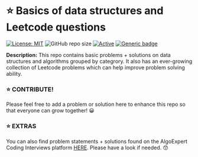 # ⭐ Basics of data structures and Leetcode questions

[![License: MIT](https://img.shields.io/badge/License-MIT-yellow.svg)](https://opensource.org/licenses/MIT "MIT License")
![GitHub repo size](https://img.shields.io/github/repo-size/das-jishu/data-structures-basics-leetcode)
[![Active](http://img.shields.io/badge/Status-Active-green.svg)](https://github.com/das-jishu/data-structures-basics-leetcode)
[![Generic badge](https://img.shields.io/badge/lang-python-yellow.svg)](https://www.python.org/)

**Description:** This repo contains basic problems + solutions on data structures and algorithms grouped by categrory. It also has an ever-growing collection of Leetcode problems which can help improve problem solving ability.

### ⭐ CONTRIBUTE!

Please feel free to add a problem or solution here to enhance this repo so that everyone can grow together! 😀

### ⭐ EXTRAS

You can also find problem statements + solutions found on the AlgoExpert Coding Interviews platform [HERE](https://github.com/das-jishu/algoexpert-data-structures-algorithms). Please have a look if needed. 😙

